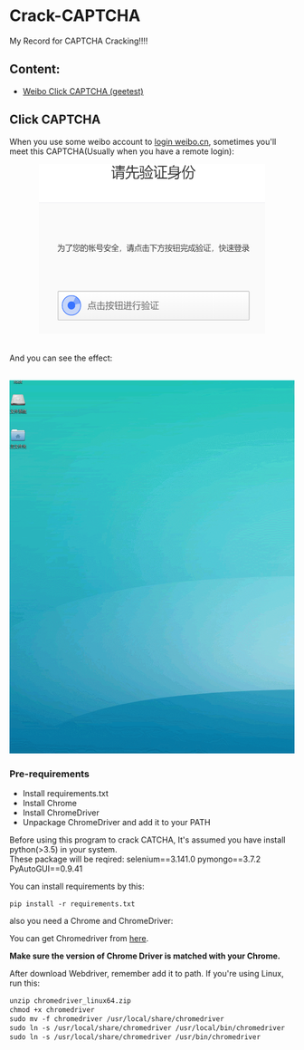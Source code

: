 # Crack-CAPTCHA
My Record for CAPTCHA Cracking!!!!

## Content:
- [Weibo Click CAPTCHA (geetest)](#click-captcha)

## Click CAPTCHA
When you use some weibo account to [login weibo.cn](https://passport.weibo.cn/signin/login
), sometimes you'll meet this CAPTCHA(Usually when you have a remote login):

<div align=center><img width="400" height="300" src="https://raw.githubusercontent.com/RunningIkkyu/Crack-CAPTCHA/master/img/bg.PNG"/></div>



</br>And you can see the effect:</br></br>



![Cracking Demo](https://raw.githubusercontent.com/RunningIkkyu/Crack-CAPTCHA/master/img/GIF.gif)

### Pre-requirements

- Install requirements.txt
- Install Chrome
- Install ChromeDriver
- Unpackage ChromeDriver and add it to your PATH


Before using this program to crack CATCHA, It's assumed you have install python(>3.5) in your system.</br>
These package will be reqired:
selenium==3.141.0
pymongo==3.7.2
PyAutoGUI==0.9.41

You can install requirements by this:

```
pip install -r requirements.txt
```

also you need a Chrome and ChromeDriver:</br>

You can get Chromedriver from [here](http://chromedriver.storage.googleapis.com/index.html).

**Make sure the version of Chrome Driver is matched with your Chrome.**

After download Webdriver, remember add it to path. If you're using Linux, run this:

```
unzip chromedriver_linux64.zip
chmod +x chromedriver
sudo mv -f chromedriver /usr/local/share/chromedriver
sudo ln -s /usr/local/share/chromedriver /usr/local/bin/chromedriver
sudo ln -s /usr/local/share/chromedriver /usr/bin/chromedriver
```
